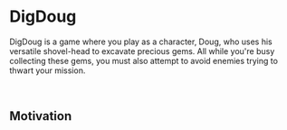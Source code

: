 # DigDoug
<p>DigDoug is a game where you play as a character, Doug, who uses his versatile shovel-head to excavate precious gems. All while you're busy collecting these gems, you must also attempt to avoid enemies trying to thwart your mission.</p>

<br>

## Motivation
